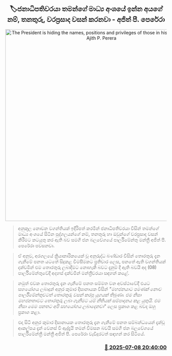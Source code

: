 <p align='center'><b><h2 align='center' title='The President is hiding the names, positions and privileges of those in his media wing - Ajith P. Perera'>🏷ජනාධිපතිවරයා තමන්ගේ මාධ්‍ය අංශයේ ඉන්න අයගේ නම්, තනතුරු, වරප්‍රසාද වසන් කරනවා - අජිත් පී. පෙරේරා
</h2></b></p>
<p align='center'><img src='https://helakuru.sgp1.cdn.digitaloceanspaces.com/esana/images/lib/ajith-p-perera-parliment-new.jpg' width='600' alt='The President is hiding the names, positions and privileges of those in his media wing - Ajith P. Perera'></p>

> අනුකූල නොවන වගන්තියක් ඉදිරිපත් කරමින් ජනාධිපතිවරයා විසින් තමන්ගේ මාධ්‍ය අංශයේ සිටින පුද්ගලයන්ගේ නම්, තනතුරු හා ඔවුන්ගේ වරප්‍රසාද වසන් කිරීමට කටයුතු කර ඇති බව සමගි ජන බලවේගයේ පාර්ලිමේන්තු මන්ත්‍රී අජිත් පී. පෙරේරා පවසනවා.

> ඒ අනුව, අරගලයේ ක්‍රියාකාරිකයෙක් වූ අනුරුද්ධ බණ්ඩාර විසින් තොරතුරු දැන ගැනීමේ පනත යටතේ සිදුකළ විමසීමකට ප්‍රතිචාර ලෙස, පනතේ ඇති වගන්තියක් දක්වමින් එම තොරතුරු ලබාදීමට නොහැකි බවට දැනුම් දී ඇති බවයි අද (08) පාර්ලිමේන්තුවේදී අදහස් දක්වමින් මන්ත්‍රීවරයා සඳහන් කළේ.

> නමුත් එවක තොරතුරු දැන ගැනීමේ පනත සම්මත වන අවස්ථාවේදී එයට සහයෝගය ලබාදුන් අනුර කුමාර දිසානායක විසින් <em>"මහජනයාට පමණක් නොව පාර්ලිමේන්තුවටත් තොරතුරු වසන් කරපු යුගයක් තිබුණා. එම නිසා මහජනතාවට තොරතුරු ලබා ගැනීමට යම් නීතියක් සම්පාදනය කළ යුතුයි. එම නිසා මෙම පනතට අපි සහයෝගය ලබාදෙනවා"</em> ලෙස ප්‍රකාශ කළ බවද ඔහු ප්‍රකාශ කළා.

> එදා සිටි අනුර කුමාර දිසානායක තොරතුරු දැන ගැනීමේ පනත සම්බන්ධයෙන් දැක්වූ ආකල්පය දැන් වෙනස් වී ඇද්දැයි තමන් විමසන බවයි සමගි ජන බලවේගයේ පාර්ලිමේන්ත්‍රී මන්ත්‍රී අජිත් පී. පෙරේරා වැඩිදුරටත් සඳහන් කර සිටියේ.



<h3 align='right'><a href='https://www.helakuru.lk/esana/p/111698/'>📅 2025-07-08 20:40:00</a></h3>
